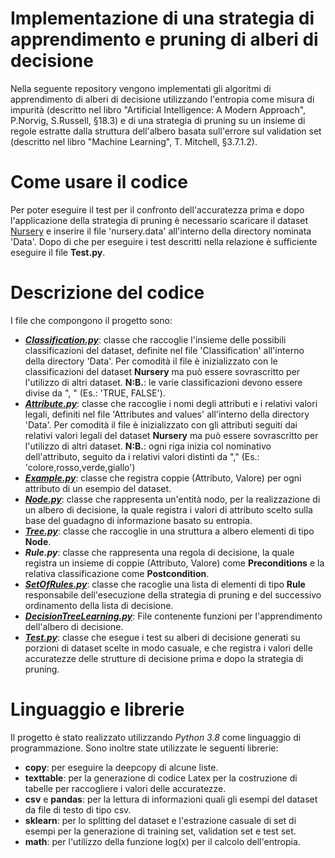 # Implementazione di una strategia di apprendimento e pruning di alberi di decisione

Nella seguente repository vengono implementati gli algoritmi di apprendimento di alberi di decisione utilizzando l'entropia come misura di impurità (descritto nel libro "Artificial Intelligence: A Modern Approach", P.Norvig, S.Russell, §18.3) e di una strategia di pruning su un insieme di regole estratte dalla struttura dell'albero basata sull'errore sul validation set (descritto nel libro "Machine Learning", T. Mitchell, §3.7.1.2).

# Come usare il codice
Per poter eseguire il test per il confronto dell'accuratezza prima e dopo l'applicazione della strategia di pruning è necessario scaricare il dataset [Nursery](https://archive.ics.uci.edu/ml/datasets/Nursery) e inserire il file 'nursery.data' all'interno della directory nominata 'Data'. Dopo di che per eseguire i test descritti nella relazione è sufficiente eseguire il file **Test.py**.

# Descrizione del codice
I file che compongono il progetto sono:
- [**_Classification.py_**](https://github.com/LeoGori/Decision-Tree-Pruning/blob/master/Classification.py): classe che raccoglie l'insieme delle possibili classificazioni del dataset, definite nel file 'Classification' all'interno della directory 'Data'. Per comodità il file è inizializzato con le classificazioni del dataset **Nursery** ma può essere sovrascritto per l'utilizzo di altri dataset. **N:B.**: le varie classificazioni devono essere divise da ", " (Es.: 'TRUE, FALSE').
- [**_Attribute.py_**](https://github.com/LeoGori/Decision-Tree-Pruning/blob/master/Attribute.py): classe che raccoglie i nomi degli attributi e i relativi valori legali, definiti nel file 'Attributes and values' all'interno della directory 'Data'. Per comodità il file è inizializzato con gli attributi seguiti dai relativi valori legali del dataset **Nursery** ma può essere sovrascritto per l'utilizzo di altri dataset. **N:B.**: ogni riga inizia col nominativo dell'attributo, seguito da i relativi valori distinti da "," (Es.: 'colore,rosso,verde,giallo')
- [**_Example.py_**](https://github.com/LeoGori/Decision-Tree-Pruning/blob/master/Example.py): classe che registra coppie (Attributo, Valore) per ogni attributo di un esempio del dataset.
- [**_Node.py_**](https://github.com/LeoGori/Decision-Tree-Pruning/blob/master/Node.py): classe che rappresenta un'entità nodo, per la realizzazione di un albero di decisione, la quale registra i valori di attributo scelto sulla base del guadagno di informazione basato su entropia.
- [**_Tree.py_**](https://github.com/LeoGori/Decision-Tree-Pruning/blob/master/Tree.py): classe che raccoglie in una struttura a albero elementi di tipo __Node__.
- **_Rule.py_**: classe che rappresenta una regola di decisione, la quale registra un insieme di coppie (Attributo, Valore) come __Preconditions__ e la relativa classificazione come __Postcondition__.
- [**_SetOfRules.py_**](https://github.com/LeoGori/Decision-Tree-Pruning/blob/master/SetOfRules.py): classe che racoglie una lista di elementi di tipo __Rule__ responsabile dell'esecuzione della strategia di pruning e del successivo ordinamento della lista di decisione.
- [**_DecisionTreeLearning.py_**](https://github.com/LeoGori/Decision-Tree-Pruning/blob/master/DecisionTreeLearning.py): File contenente funzioni per l'apprendimento dell'albero di decisione.
- [**_Test.py_**](https://github.com/LeoGori/Decision-Tree-Pruning/blob/master/Test.py): classe che esegue i test su alberi di decisione generati su porzioni di dataset scelte in modo casuale, e che registra i valori delle accuratezze delle strutture di decisione prima e dopo la strategia di pruning.

# Linguaggio e librerie

Il progetto è stato realizzato utilizzando _Python 3.8_ come linguaggio di programmazione. Sono inoltre state utilizzate le seguenti librerie:
- **copy**: per eseguire la deepcopy di alcune liste.
- **texttable**: per la generazione di codice Latex per la costruzione di tabelle per raccogliere i valori delle accuratezze.
- **csv** e **pandas**: per la lettura di informazioni quali gli esempi del dataset da file di testo di tipo csv.
- **sklearn**: per lo splitting del dataset e l'estrazione casuale di set di esempi per la generazione di training set, validation set e test set.
- **math**: per l'utilizzo della funzione log(x) per il calcolo dell'entropia.
